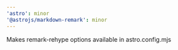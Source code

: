 ```yaml
---
'astro': minor
'@astrojs/markdown-remark': minor
---
```


Makes remark-rehype options available in astro.config.mjs
